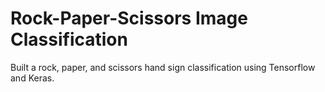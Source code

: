 # Rock-Paper-Scissors Image Classification
Built a rock, paper, and scissors hand sign classification using Tensorflow and Keras.
